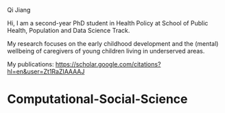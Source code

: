 Qi Jiang

Hi, I am a second-year PhD student in Health Policy at School of Public Health, Population and Data Science Track. 

My research focuses on the early childhood development and the (mental) wellbeing of caregivers of young children living in underserved areas. 

My publications: https://scholar.google.com/citations?hl=en&user=Zt1RaZIAAAAJ

# Computational-Social-Science
